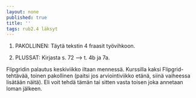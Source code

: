 ```yaml
---
layout: none
published: true
title: ''
tags: rub2.4 läksyt
---
```

1. PAKOLLINEN: Täytä tekstin 4 fraasit työvihkoon.

2. PLUSSAT: Kirjasta s. 72 --> t. 4b ja 7a.

Flipgridin palautus keskiviikko iltaan mennessä. Kurssilla kaksi Flipgrid-tehtävää, toinen pakollinen (paitsi jos arviointiviikko etänä, siinä vaiheessa lisätään näitä). Eli voit tehdä tämän tai sitten vasta toisen joka annetaan loman jälkeen.